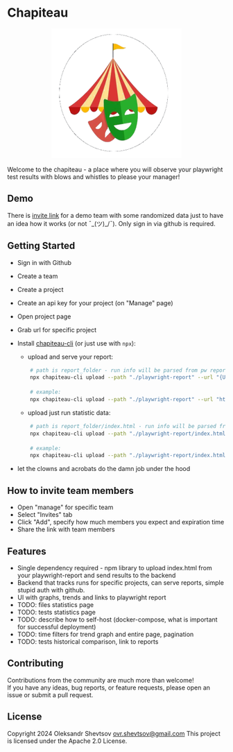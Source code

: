 # Chapiteau

<p align="center">
  <img src="./public/logo-rounded.png" alt="Logo" width="300" height="300">
</p>

Welcome to the chapiteau - a place where you will observe your playwright test results with blows and whistles to please your manager!

## Demo

There is [invite link](https://chapiteau.shelex.dev/api/teams/a6d130d8-f180-460c-ba0e-5419ddddb0cb/invite/df96f2c2-1b84-4d2e-89a1-3da0252151c1) for a demo team with some randomized data just to have an idea how it works (or not ¯\_(ツ)\_/¯). Only sign in via github is required.

## Getting Started

-   Sign in with Github
-   Create a team
-   Create a project
-   Create an api key for your project (on "Manage" page)
-   Open project page
-   Grab url for specific project
-   Install [chapiteau-cli](https://www.npmjs.com/package/chapiteau-cli) (or just use with `npx`):

    -   upload and serve your report:

    ```bash
        # path is report_folder - run info will be parsed from pw report html file, and report will be saved and served
        npx chapiteau-cli upload --path "./playwright-report" --url "{URL_FROM_PROJECT_PAGE}" --auth "{PROJECT_API_KEY}" --build-url "{CI_BUILD_URL_OPTIONAL}" --build-name "{CI_BUILD_NAME_OPTIONAL}"

        # example:
        npx chapiteau-cli upload --path "./playwright-report" --url "https://chapiteau.shelex.dev/api/teams/870ddb60-b3ac-4bea-8f83-94c2d6577650/5d2f0dcb-4c4c-49f5-b14d-28b689c5fd54" --auth "fb8c36be-5923-4bae-bcc3-3a16090c9561"
    ```

    -   upload just run statistic data:

    ```bash
        # path is report_folder/index.html - run info will be parsed from pw report html file
        npx chapiteau-cli upload --path "./playwright-report/index.html" --url "{URL_FROM_PROJECT_PAGE}" --auth "{PROJECT_API_KEY}" --build-url "{CI_BUILD_URL_OPTIONAL}" --build-name "{CI_BUILD_NAME_OPTIONAL}" --report-url "{LINK_TO_HOSTED_REPORT}"

        # example:
        npx chapiteau-cli upload --path "./playwright-report/index.html" --url "https://chapiteau.shelex.dev/api/teams/870ddb60-b3ac-4bea-8f83-94c2d6577650/5d2f0dcb-4c4c-49f5-b14d-28b689c5fd54" --auth "fb8c36be-5923-4bae-bcc3-3a16090c9561" --report-url "https://shelex.github.io/pw-tests-with-gh-pages/5"
    ```

-   let the clowns and acrobats do the damn job under the hood

## How to invite team members

-   Open "manage" for specific team
-   Select "Invites" tab
-   Click "Add", specify how much members you expect and expiration time
-   Share the link with team members

## Features

-   Single dependency required - npm library to upload index.html from your playwright-report and send results to the backend
-   Backend that tracks runs for specific projects, can serve reports, simple stupid auth with github.
-   UI with graphs, trends and links to playwright report
-   TODO: files statistics page
-   TODO: tests statistics page
-   TODO: describe how to self-host (docker-compose, what is important for successful deployment)
-   TODO: time filters for trend graph and entire page, pagination
-   TODO: tests historical comparison, link to reports

## Contributing

Contributions from the community are much more than welcome!  
If you have any ideas, bug reports, or feature requests, please open an issue or submit a pull request.

## License

Copyright 2024 Oleksandr Shevtsov ovr.shevtsov@gmail.com
This project is licensed under the Apache 2.0 License.
